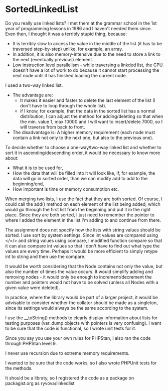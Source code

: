 # SortedLinkedList

Do you really use linked lists? I met them at the grammar school in the 1st year of programming lessons in 1986 and I haven't needed them since. Even then, I thought it was a terribly stupid thing, because:
- It is terribly slow to access the value in the middle of the list (it has to be traversed step-by-step) unlike, for example, an array. 
- In addition, it is also memory-intensive due to the need to store a link to the next (eventually previous) element. 
- Low instruction level parallelism - while traversing a linkded list, the CPU doesn't have a lot of work to do because it cannot start processing the next node until it has finished loading the current node.

I used a two-way linked list. 
- The advantage are: 
  - It makes it easier and faster to delete the last element of the list (I don't have to loop through the whole list). 
  - if I know, for example, that the data in the sorted list has a normal distribution, I can adjust the method for adding/deleting so that when the min. value 1, max 10000 and I will want to insert/delete 7000, so I will traverse from back to front.
- The disadvantage is: A higher memory requirement (each node must contain a link not only to the next one, but also to the previous one).

To decide whether to choose a one-way/two-way linked list and whether to sort it in ascending/descending order, it would be necessary to know more about:
- What it is to be used for, 
- How the data that will be filled into it will look like, if, for example, the data will go in sorted order, than we can modify add to add to the beginning/end, 
- How important is time or memory consumption etc.

When merging two lists, I use the fact that they are both sorted. Of course, I could call the add() method on each element of the list being added, which would go through the first list from the beginning and put it in the right place. Since they are both sorted, I just need to remember the pointer to where I added the element in the list I'm adding to and continue from there.

The assignment does not specify how the lists with string values should be sorted. I use sort by system settings. Since int values are compared using </=/> and string values using compare, I modified function compare so that it can also compare int values so that I don't have to find out what type the values are every time. Perhaps it would be more efficient to simply retype int to string and then use the compare.

It would be worth considering that the Node contains not only the value, but also the number of times the value occurs. It would simplify adding and removing nodes - it would only be enough to increment/decrement the number and pointers would not have to be solved (unless all Nodes with a given value were deleted).

In practice, where the library would be part of a larger project, it would be advisable to consider whether the collator should be made as a singleton, since its settings would always be the same according to the system.

I use the __toString() methods to clearly display information about lists for testing purposes (var_dump objects with pointers is very confusing). I want to be sure that the code is functional, so I wrote unit tests for it.

Since you say you use your own rules for PHPStan, I also ran the code through PHPStan level 9.

I never use recursion due to extreme memory requirements.

I wanted to be sure that the code works, so I also wrote PHPUnit tests for the methods.

It should be a libraty, so I registered the code as a package on packagist.org as ryvova/linkedlist